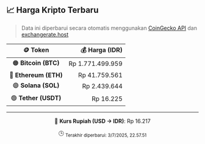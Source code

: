 

<!-- HARGA_KRIPTO -->
## 📈 Harga Kripto Terbaru

> Data ini diperbarui secara otomatis menggunakan [CoinGecko API](https://www.coingecko.com/) dan [exchangerate.host](https://exchangerate.host/)

<div align="center">

| 🪙 Token | 💰 Harga (IDR) |
|:------:|---------------:|
| 🟠 **Bitcoin (BTC)**   | Rp 1.771.499.959 |
| 🔵 **Ethereum (ETH)**  | Rp 41.759.561 |
| 🟣 **Solana (SOL)**    | Rp 2.439.644 |
| 🟢 **Tether (USDT)**   | Rp 16.225 |

---

💱 **Kurs Rupiah (USD → IDR)**: Rp 16.217

🕒 <sub>Terakhir diperbarui: 3/7/2025, 22.57.51</sub>

</div>
<!-- /HARGA_KRIPTO -->